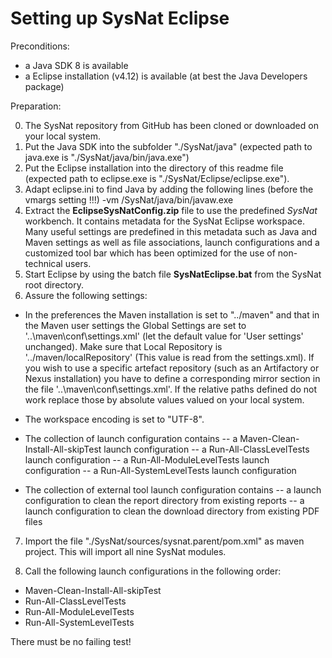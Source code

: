 Setting up SysNat Eclipse
=========================

Preconditions:
- a Java SDK 8 is available
- a Eclipse installation (v4.12) is available (at best the Java Developers package)

Preparation:

0. The SysNat repository from GitHub has been cloned or downloaded on your local system.
1. Put the Java SDK into the subfolder "./SysNat/java" (expected path to java.exe is "./SysNat/java/bin/java.exe")
2. Put the Eclipse installation into the directory of this readme file (expected path to eclipse.exe is "./SysNat/Eclipse/eclipse.exe"). 
3. Adapt eclipse.ini to find Java by adding the following lines (before the vmargs setting !!!)
        -vm
        <path on your local system>/SysNat/java/bin/javaw.exe
4. Extract the **EclipseSysNatConfig.zip** file to use the predefined *SysNat* workbench. It contains metadata for the SysNat Eclipse workspace. Many useful settings are predefined in this metadata such as Java and Maven settings as well as file associations, launch configurations and a customized tool bar which has been optimized for the use of non-technical users.
5. Start Eclipse by using the batch file **SysNatEclipse.bat** from the SysNat root directory. 
6. Assure the following settings:
- In the preferences the Maven installation is set to "../maven" and that in the Maven user settings the Global Settings are set to '..\maven\conf\settings.xml' (let the default value for 'User settings' unchanged). Make sure that Local Repository is '../maven/localRepository' (This value is read from the settings.xml). 
If you wish to use a specific artefact repository (such as an Artifactory or Nexus installation) you have to define a corresponding mirror section in the file '..\maven\conf\settings.xml'. If the relative paths defined do not work replace those by absolute values valued on your local system.
- The workspace encoding is set to "UTF-8".

- The collection of launch configuration contains 
-- a Maven-Clean-Install-All-skipTest launch configuration 
-- a Run-All-ClassLevelTests launch configuration 
-- a Run-All-ModuleLevelTests launch configuration 
-- a Run-All-SystemLevelTests launch configuration 

- The collection of external tool launch configuration contains 
-- a launch configuration to clean the report directory from existing reports
-- a launch configuration to clean the download directory from existing PDF files

7. Import the file "./SysNat/sources/sysnat.parent/pom.xml" as maven project. This will import all nine SysNat modules.

8. Call the following launch configurations in the following order:
- Maven-Clean-Install-All-skipTest
- Run-All-ClassLevelTests 
- Run-All-ModuleLevelTests 
- Run-All-SystemLevelTests 

There must be no failing test!

